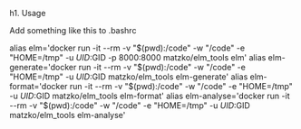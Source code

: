 h1. Usage

Add something like this to .bashrc

alias elm='docker run -it --rm -v "$(pwd):/code" -w "/code" -e "HOME=/tmp" -u $UID:$GID -p 8000:8000 matzko/elm_tools elm'
alias elm-generate='docker run -it --rm -v "$(pwd):/code" -w "/code" -e "HOME=/tmp" -u $UID:$GID matzko/elm_tools elm-generate'
alias elm-format='docker run -it --rm -v "$(pwd):/code" -w "/code" -e "HOME=/tmp" -u $UID:$GID matzko/elm_tools elm-format'
alias elm-analyse='docker run -it --rm -v "$(pwd):/code" -w "/code" -e "HOME=/tmp" -u $UID:$GID matzko/elm_tools elm-analyse'
